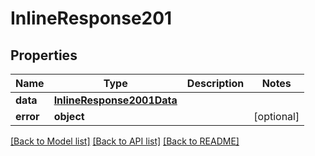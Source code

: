 # InlineResponse201

## Properties
Name | Type | Description | Notes
------------ | ------------- | ------------- | -------------
**data** | [**InlineResponse2001Data**](InlineResponse2001Data.md) |  | 
**error** | **object** |  | [optional] 

[[Back to Model list]](../README.md#documentation-for-models) [[Back to API list]](../README.md#documentation-for-api-endpoints) [[Back to README]](../README.md)


